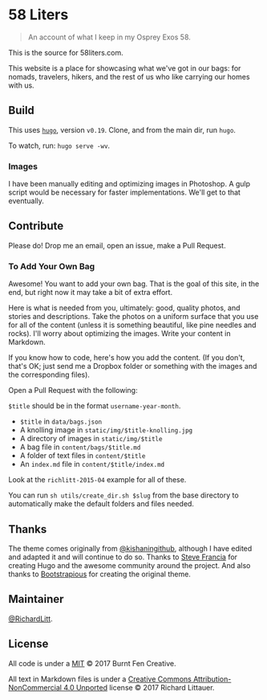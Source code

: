 # 58 Liters

> An account of what I keep in my Osprey Exos 58.

This is the source for 58liters.com.

This website is a place for showcasing what we've got in our bags: for nomads, travelers, hikers, and the rest of us who like carrying our homes with us.

## Build

This uses [`hugo`](https://gohugo.io/), version `v0.19`. Clone, and from the main dir, run `hugo`.

To watch, run: `hugo serve -wv`.

### Images

I have been manually editing and optimizing images in Photoshop. A gulp script would be necessary for faster implementations. We'll get to that eventually.

## Contribute

Please do! Drop me an email, open an issue, make a Pull Request.

### To Add Your Own Bag

Awesome! You want to add your own bag.
That is the goal of this site, in the end, but right now it may take a bit of extra effort.

Here is what is needed from you, ultimately: good, quality photos, and stories and descriptions.
Take the photos on a uniform surface that you use for all of the content (unless it is something beautiful, like pine needles and rocks).
I'll worry about optimizing the images. Write your content in Markdown.

If you know how to code, here's how you add the content. (If you don't, that's OK; just send me a Dropbox folder or something with the images and the corresponding files).

Open a Pull Request with the following:

`$title` should be in the format `username-year-month`.

- `$title` in `data/bags.json`
- A knolling image in `static/img/$title-knolling.jpg`
- A directory of images in `static/img/$title`
- A bag file in `content/bags/$title.md`
- A folder of text files in `content/$title`
- An `index.md` file in `content/$title/index.md`

Look at the `richlitt-2015-04` example for all of these.

You can run `sh utils/create_dir.sh $slug` from the base directory to automatically make the default folders and files needed.

## Thanks

The theme comes originally from [@kishaningithub](https://github.com/kishaningithub/hugo-creative-portfolio-theme), although I have edited and adapted it and will continue to do so. Thanks to [Steve Francia](https://github.com/spf13) for creating Hugo and the awesome community around the project. And also thanks to [Bootstrapious](http://bootstrapious.com/) for creating the original theme.

## Maintainer

[@RichardLitt](https://github.com/RichardLitt).

## License

All code is under a [MIT](LICENSE) © 2017 Burnt Fen Creative.

All text in Markdown files is under a [Creative Commons Attribution-NonCommercial 4.0 Unported](https://creativecommons.org/licenses/by-nc/4.0/legalcode) license © 2017 Richard Littauer.
